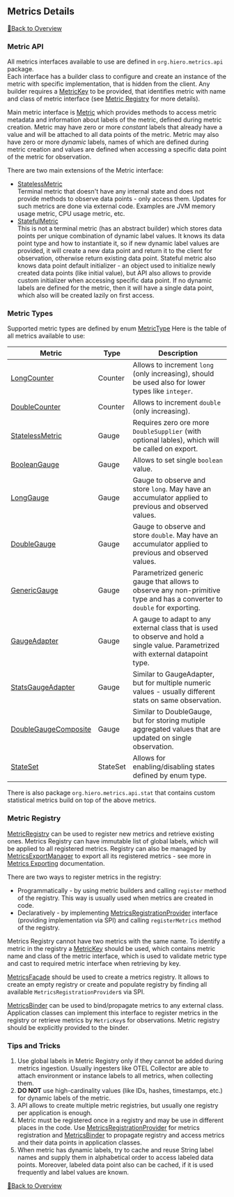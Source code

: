 ## Metrics Details

[📘Back to Overview](metrics_overview.md)

### Metric API

All metrics interfaces available to use are defined in `org.hiero.metrics.api` package.<br/>
Each interface has a builder class to configure and create an instance of the metric with specific implementation,
that is hidden from the client. Any builder requires a [MetricKey](../src/main/java/org/hiero/metrics/api/core/MetricKey.java) to be provided,
that identifies metric with name and class of metric interface (see [Metric Registry](#metric-registry) for more details).

Main metric interface is [Metric](../src/main/java/org/hiero/metrics/api/core/Metric.java)
which provides methods to access metric metadata and information about labels of the metric, defined during metric creation.
Metric may have zero or more _constant_ labels that already have a value and will be attached to all data points of the metric.
Metric may also have zero or more _dynamic_ labels, names of which are defined during metric creation
and values are defined when accessing a specific data point of the metric for observation.

There are two main extensions of the Metric interface:
- [StatelessMetric](../src/main/java/org/hiero/metrics/api/StatelessMetric.java)<br/>
Terminal metric that doesn't have any internal state and does not provide methods to observe data points - only access them.
Updates for such metrics are done via external code. Examples are JVM memory usage metric, CPU usage metric, etc.
- [StatefulMetric](../src/main/java/org/hiero/metrics/api/core/StatefulMetric.java)<br/>
This is not a terminal metric (has an abstract builder) which stores data points per unique combination of dynamic label values.
It knows its data point type and how to instantiate it, so if new dynamic label values are provided,
it will create a new data point and return it to the client for observation, otherwise return existing data point.
Stateful metric also knows data point default initializer - an object used to initialize newly created data points (like initial value),
but API also allows to provide custom initializer when accessing specific data point.
If no dynamic labels are defined for the metric, then it will have a single data point, which also will be created lazily on first access.

### Metric Types

Supported metric types are defined by enum [MetricType](../src/main/java/org/hiero/metrics/api/core/MetricType.java)
Here is the table of all metrics available to use:

|                                          Metric                                          |   Type   |                                                            Description                                                             |
|------------------------------------------------------------------------------------------|----------|------------------------------------------------------------------------------------------------------------------------------------|
| [LongCounter](../src/main/java/org/hiero/metrics/api/LongCounter.java)                   | Counter  | Allows to increment `long` (only increasing), should be used also for lower types like `integer`.                                  |
| [DoubleCounter](../src/main/java/org/hiero/metrics/api/DoubleCounter.java)               | Counter  | Allows to increment `double` (only increasing).                                                                                    |
| [StatelessMetric](../src/main/java/org/hiero/metrics/api/StatelessMetric.java)           | Gauge    | Requires zero ore more `DoubleSupplier` (with optional lables), which will be called on export.                                    |
| [BooleanGauge](../src/main/java/org/hiero/metrics/api/BooleanGauge.java)                 | Gauge    | Allows to set single `boolean` value.                                                                                              |
| [LongGauge](../src/main/java/org/hiero/metrics/api/LongGauge.java)                       | Gauge    | Gauge to observe and store `long`. May have an accumulator applied to previous and observed values.                                |
| [DoubleGauge](../src/main/java/org/hiero/metrics/api/DoubleGauge.java)                   | Gauge    | Gauge to observe and store `double`. May have an accumulator applied to previous and observed values.                              |
| [GenericGauge](../src/main/java/org/hiero/metrics/api/GenericGauge.java)                 | Gauge    | Parametrized generic gauge that allows to observe any non-primitive type and has a converter to `double` for exporting.            |
| [GaugeAdapter](../src/main/java/org/hiero/metrics/api/GaugeAdapter.java)                 | Gauge    | A gauge to adapt to any external class that is used to observe and hold a single value. Parametrized with external datapoint type. |
| [StatsGaugeAdapter](../src/main/java/org/hiero/metrics/api/StatsGaugeAdapter.java)       | Gauge    | Similar to GaugeAdapter, but for multiple numeric values - usually different stats on same observation.                            |
| [DoubleGaugeComposite](../src/main/java/org/hiero/metrics/api/DoubleGaugeComposite.java) | Gauge    | Similar to DoubleGauge, but for storing mutiple aggregated values that are updated on single observation.                          |
| [StateSet](../src/main/java/org/hiero/metrics/api/StateSet.java)                         | StateSet | Allows for enabling/disabling states defined by enum type.                                                                         |

There is also package `org.hiero.metrics.api.stat` that contains custom statistical metrics build on top of the above metrics.

### Metric Registry

[MetricRegistry](../src/main/java/org/hiero/metrics/api/core/MetricRegistry.java) can be used to register new metrics
and retrieve existing ones. Metrics Registry can have immutable list of global labels, which will be applied to all registered metrics.
Registry can also be managed by [MetricsExportManager](../src/main/java/org/hiero/metrics/api/export/MetricsExportManager.java)
to export all its registered metrics - see more in [Metrics Exporting](metrics_exporting.md) documentation.

There are two ways to register metrics in the registry:
- Programmatically - by using metric builders and calling `register` method of the registry.
This way is usually used when metrics are created in code.
- Declaratively - by implementing [MetricsRegistrationProvider](../src/main/java/org/hiero/metrics/api/core/MetricsRegistrationProvider.java)
interface (providing implementation via SPI) and calling `registerMetrics` method of the registry.

Metrics Registry cannot have two metrics with the same name.
To identify a metric in the registry a [MetricKey](../src/main/java/org/hiero/metrics/api/core/MetricKey.java) should be used,
which contains metric name and class of the metric interface, which is used to validate metric type and cast to required metric interface when retrieving by key.

[MetricsFacade](../src/main/java/org/hiero/metrics/api/core/MetricsFacade.java) should be used to create a metrics registry.
It allows to create an empty registry or create and populate registry by finding all available `MetricsRegistrationProvider`s via SPI.

[MetricsBinder](../src/main/java/org/hiero/metrics/api/core/MetricsBinder.java) can be used to bind/propagate metrics to any external class.
Application classes can implement this interface to register metrics in the registry or retrieve metrics by `MetricKey`s for observations.
Metric registry should be explicitly provided to the binder.

### Tips and Tricks

1. Use global labels in Metric Registry only if they cannot be added during metrics ingestion.
   Usually ingesters like OTEL Collector are able to attach environment or instance labels to all metrics, when collecting them.
2. **DO NOT** use high-cardinality values (like IDs, hashes, timestamps, etc.) for dynamic labels of the metric.
3. API allows to create multiple metric registries, but usually one registry per application is enough.
4. Metric must be registered once in a registry and may be use in different places in the code.
   Use [MetricsRegistrationProvider](../src/main/java/org/hiero/metrics/api/core/MetricsRegistrationProvider.java) for metrics registration
   and [MetricsBinder](../src/main/java/org/hiero/metrics/api/core/MetricsBinder.java) to propagate registry and access metrics and their data points in application classes.
5. When metric has dynamic labels, try to cache and reuse String label names and supply them in alphabetical order to access labeled data points.
   Moreover, labeled data point also can be cached, if it is used frequently and label values are known.

[📘Back to Overview](metrics_overview.md)
